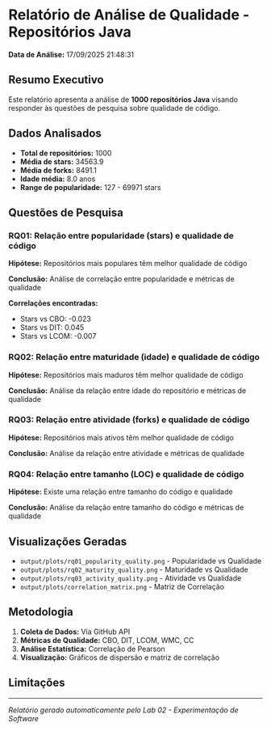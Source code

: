 # Relatório de Análise de Qualidade - Repositórios Java

**Data de Análise:** 17/09/2025 21:48:31

## Resumo Executivo

Este relatório apresenta a análise de **1000 repositórios Java** visando responder às questões de pesquisa sobre qualidade de código.

## Dados Analisados

- **Total de repositórios:** 1000
- **Média de stars:** 34563.9
- **Média de forks:** 8491.1
- **Idade média:** 8.0 anos
- **Range de popularidade:** 127 - 69971 stars

## Questões de Pesquisa

### RQ01: Relação entre popularidade (stars) e qualidade de código

**Hipótese:** Repositórios mais populares têm melhor qualidade de código

**Conclusão:** Análise de correlação entre popularidade e métricas de qualidade

**Correlações encontradas:**
- Stars vs CBO: -0.023
- Stars vs DIT: 0.045
- Stars vs LCOM: -0.007

### RQ02: Relação entre maturidade (idade) e qualidade de código

**Hipótese:** Repositórios mais maduros têm melhor qualidade de código

**Conclusão:** Análise da relação entre idade do repositório e métricas de qualidade

### RQ03: Relação entre atividade (forks) e qualidade de código

**Hipótese:** Repositórios mais ativos têm melhor qualidade de código

**Conclusão:** Análise da relação entre atividade e métricas de qualidade

### RQ04: Relação entre tamanho (LOC) e qualidade de código

**Hipótese:** Existe uma relação entre tamanho do código e qualidade

**Conclusão:** Análise da relação entre tamanho do código e métricas de qualidade

## Visualizações Geradas

- `output/plots/rq01_popularity_quality.png` - Popularidade vs Qualidade
- `output/plots/rq02_maturity_quality.png` - Maturidade vs Qualidade
- `output/plots/rq03_activity_quality.png` - Atividade vs Qualidade
- `output/plots/correlation_matrix.png` - Matriz de Correlação

## Metodologia

1. **Coleta de Dados:** Via GitHub API
2. **Métricas de Qualidade:** CBO, DIT, LCOM, WMC, CC
3. **Análise Estatística:** Correlação de Pearson
4. **Visualização:** Gráficos de dispersão e matriz de correlação

## Limitações

---
*Relatório gerado automaticamente pelo Lab 02 - Experimentação de Software*
